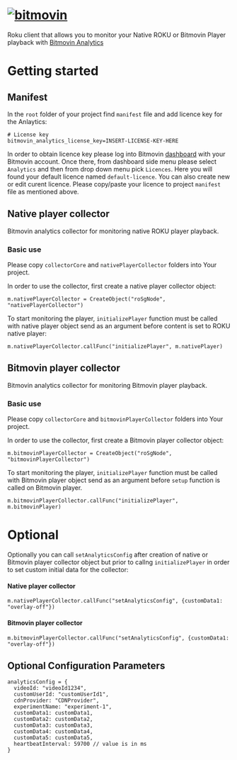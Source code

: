 # [![bitmovin](http://bitmovin-a.akamaihd.net/webpages/bitmovin-logo-github.png)](http://www.bitmovin.com)
Roku client that allows you to monitor your Native ROKU or Bitmovin Player playback with [Bitmovin Analytics](https://bitmovin.com/video-analytics/)

# Getting started
## Manifest

In the `root` folder of your project find `manifest` file
 and add licence key for the Anlaytics:
```
# License key
bitmovin_analytics_license_key=INSERT-LICENSE-KEY-HERE
```

In order to obtain licence key please log into Bitmovin [dashboard](https://bitmovin.com/dashboard) with your Bitmovin account.
Once there, from dashboard side menu please select `Analytics` and then from  drop down menu pick `Licences`.
Here you will found your default licence named `default-licence`. You can also create new or edit curent licence.
Please copy/paste your licence to project `manifest` file as mentioned above.

## Native player collector

Bitmovin analytics collector for monitoring native ROKU player playback.

### Basic use

Please copy `collectorCore` and `nativePlayerCollector` folders into Your project.

In order to use the collector, first create a native player collector object:

```
m.nativePlayerCollector = CreateObject("roSgNode", "nativePlayerCollector")
```

To start monitoring the player, `initializePlayer` function must be called with native player object send as an argument before content is set to ROKU native player:

```
m.nativePlayerCollector.callFunc("initializePlayer", m.nativePlayer)
```

## Bitmovin player collector

Bitmovin analytics collector for monitoring Bitmovin player playback.

### Basic use

Please copy `collectorCore` and `bitmovinPlayerCollector` folders into Your project.

In order to use the collector, first create a Bitmovin player collector object:

```
m.bitmovinPlayerCollector = CreateObject("roSgNode", "bitmovinPlayerCollector")
```

To start monitoring the player, `initializePlayer` function must be called with Bitmovin player object send as an argument before `setup` function is called on Bitmovin player.

```
m.bitmovinPlayerCollector.callFunc("initializePlayer", m.bitmovinPlayer)
```

# Optional

Optionally you can call `setAnalyticsConfig` after creation of native or Bitmovin player collector object but prior to callng `initializePlayer` in order to
set custom initial data for the collector:

#### Native player collector

```
m.nativePlayerCollector.callFunc("setAnalyticsConfig", {customData1: "overlay-off"})
```

#### Bitmovin player collector

```
m.bitmovinPlayerCollector.callFunc("setAnalyticsConfig", {customData1: "overlay-off"})
```

## Optional Configuration Parameters

```
analyticsConfig = {
  videoId: "videoId1234",
  customUserId: "customUserId1",
  cdnProvider: "CDNProvider",
  experimentName: "experiment-1",
  customData1: customData1,
  customData2: customData2,
  customData3: customData3,
  customData4: customData4,
  customData5: customData5,
  heartbeatInterval: 59700 // value is in ms
}
```
